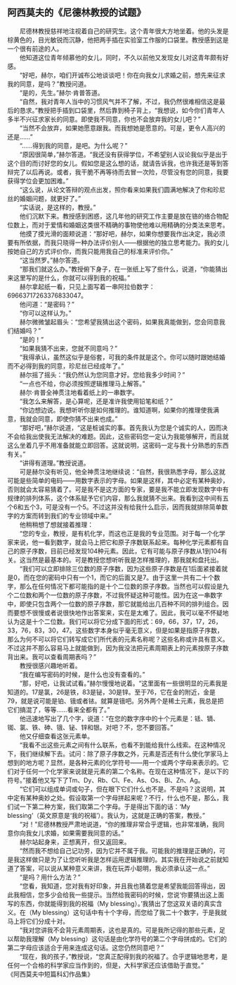 ## 阿西莫夫的《尼德林教授的试题》

　　尼德林教授慈祥地注视着自己的研究生。这个青年很大方地坐着。他的头发是棕黄色的，目光敏锐而沉静，他把两手插在实验室工作服的口袋里。教授感到这是一个很有前途的人。
<br>　　他知道这位青年倾慕他的女儿，同时，不久以前他又发现女儿对这青年颇有好感。
<br>　　“好吧，赫尔，咱们开诚布公地谈谈吧！你在向我女儿求婚之前，想先来征求我的同意，是吗？”教授问道。
<br>　　“是的，先生。”赫尔·肯普答道。
<br>　　“自然，我对青年人当中的习惯风气并不了解，不过，我仍然很难相信这是最后的恳求。”教授把手插到口袋里，然后靠到椅子背上，“我想说，如今你们青年人多半不兴征求家长的同意。即使我不同意，你也不会放弃我的女儿吧？”
<br>　　“当然不会放弃，如果她愿意跟我。而我想她是愿意的。可是，更令人高兴的还是……”
<br>　　“……得到我的同意，是吧。为什么呢？”
<br>　　“原因很简单，”赫尔答道。“我还没有获得学位，不希望别人议论我似乎是出于这个目的而讨好您的女儿。假如您是这么想的话，就请告诉我，也许我还是等到答辩完了以后再说。或者，我干脆不再等待而去冒一次险，尽管没有您的同意，我要获得学位会更加困难。”
<br>　　“这么说，从论文答辩的观点出发，照你看来如果我们圆满地解决了你和珍尼丝的婚姻问题，就更好了。”
<br>　　“实话说，是这样的，教授。”
<br>　　他们沉默下来。教授感到困惑，这几年他的研究工作主要是放在铬的络合物配位数上，而对于爱情和婚姻这类很不精确的事物使他难以用精确的分类法来思考。
<br>　　他摸了摸光滑的面颊说道：“那好吧，赫尔，如果你想要我作出决定，我必须要有所依据，而我只晓得一种办法评价别人——根据他的独立思考能力。我的女儿按她自己的方式评价你，而我只能用我自己的标准来评价你。”
<br>　　“这当然罗。”赫尔答道。
<br>　　“那我们就这么办。”教授俯下身子，在一张纸上写了些什么，说道，“你能猜出来这里写的是什么，你就可以得到我的祝福。”
<br>　　赫尔拿起纸一看，只见上面写着一串阿拉伯数字：69663717263376833047。
<br>　　他问道：“是密码？”
<br>　　“你可以这样认为。”
<br>　　赫尔微微皱起眉头：“您希望我猜出这个密码，如果我真能做到，您会同意我们结婚吗？”
<br>　　“是的！”
<br>　　“如果我猜不出来，您就不同意吗？”
<br>　　“我得承认，虽然这似乎是俗套，可我的条件就是这个。你可以随时跟她结婚而不必得到我的同意，珍尼丝已经成年了。”
<br>　　赫尔摇了摇头：“我仍然认为您同意才好。您给我多少时间？”
<br>　　“一点也不给，你必须按照逻辑推理马上解答。”
<br>　　赫尔·肯普全神贯注地看着纸上的一串数字。
<br>　　“我怎么来解答，是心算呢，还是准许我使用铅笔和纸？”
<br>　　“你边想边说。我想听听你是如何推理的。谁知道啊，如果你的推理使我满意，我就会同意，即使你猜不出来也成。”
<br>　　“那好吧，”赫尔说道，“这是桩诚实的事。首先我认为您是个诚实的人，因而决不会给我出使我无法解决的难题。因此，这些密码您一定认为我能够解开，而且就这么坐着几乎不用准备就能立即回答。这就说明，这密码一定与我十分熟悉的东西有关。”
<br>　　“讲得有道理。”教授说道。
<br>　　可是赫尔没有听见，他全神贯注地继续说：“自然，我很熟悉字母，那么这就可能是些简单的电码——用数字表示的字母。如果是这样，其中必定有某种奥妙，否则就会太容易猜着了。可是我不是这方面的专家，要是我不能立即发现数字中有规律的排列体系，这个体系赋予它们内容，那么我就猜不出来。我看到这中间有五个6和五个3，可是没有一个5。不过这并没有给我什么启示，因而我就排除简单数字的方案而转到我们的专业领域中来。”
<br>　　他稍稍想了想就接着推理：
<br>　　“您的专业，教授，是有机化学，而这也正是我的专业范围。对于每一个化学家来说，他一看到数字，就会马上把它和原子序数联系起来。每种化学元素都有自己的原子序数，目前已经发现104种元素。因此，它有可能与原子序数从1到104有关。这当然是最基本的。可是教授您想听听我是怎样推理的，那我就和盘托出。
<br>　　“我们可以立即排除三位数的原子序数，因为这些原子序数是在1后面紧接着就是0，而在您的密码中只有一个1，而它的后面又是7。由于这里一共有二十个数字，那么在任何情况下都可能指的是十个二位数的原子序数。当然也可以假设是九个二位数和两个一位数的原子序数，不过我怀疑这种可能性。因为在这一串数字中，即使只包含两个一位数的原子序数，那它就能给出几百种不同的排列组合。因而要想不很慢或者说很快地作出答案来，实在是太难了。因此，我可以毫不怀疑地认为这是十个二位数。我们可以将它分成下面的形式：69，66，37，17，26，33，76，83，30，47。这些数字本身似乎毫无意义，但是如果是指原子序数，那么为何不可以将它们转写成它们所代表的元素名称呢？这些名称或许具有意义。不过这并不那么容易马上就能做到，因为我没法把元素周期表上的元素按原子序数背出来。我可以查看周期表吗？”
<br>　　教授很感兴趣地听着。
<br>　　“我在编写密码的时候，是什么也没有查看的。”
<br>　　“那，好吧，让我试试看。”赫尔慢慢地说着。“这里面有一些很明显的元素我是知道的。17是氯，26是铁，83是铋，30是锌。至于76，它在金的附近，金是79，就是说可能是铂、锇或者铱。就算是锇吧。另外两个是稀土元素，我总是把它们搞混了，等等……看来全都有了。”
<br>　　他迅速地写出了几个字，说道：“在您的数字序中的十个元素是：铥、镝、铷、氯、铁、砷、锇、铋、锌和银。对吧？不，您不要回答。”
<br>　　他又仔细查看这张元素单。
<br>　　“我看不出这些元素之间有什么联系，也看不到能给我什么线索。在这种情况下，我们继续解下去。试问：除了原子序数之外，元素是否还有什么使化学家马上想到的地方呢？显然，是各种元素的化学符号——用一个或两个字母来表示的。它们对于任何一个化学家来说就是元素的第二个名称。在现在这种情况下，是以下的符号。”接着他又写下了Tm、Dy、Rb、Cl、Fe、As、Os、Bi、Zn、Ag。
<br>　　“它们可以组成单词或句子，但在眼下它们什么也不是。不是吗？这说明，其中定有某种奥妙之处。假设取第一个字母拼起来呢？不行，什么也不是，那么，我们试一下第二种方案，我们取第二个字母。于是得出下面的话：‘My blessing’（英文原意是‘我的祝福’）。我认为，这就是正确的答案，教授。”
<br>　　“对！”尼德林教授严肃地说道，“你的推理非常合乎逻辑，也非常准确，我同意你向我女儿求婚，如果需要我同意的话。”
<br>　　赫尔站起身来，正想离开，但又返回来。
<br>　　“然而我不想给自己记功劳，因为它并不属于我。可能我的推理是正确的，可是我这样做只是为了让您听听我是怎样运用逻辑推理的。其实我在开始说之前就知道了答案，可以说从某种意义来讲，我在玩弄小聪明，我必须承认这一点。”
<br>　　“是吗？用什么方法？”
<br>　　“您看，我知道，您对我有好印象，并且我也猜着您是希望我能回答得出，因此我相信，您多少会给我一些提示。当然给我密码的时候，您说‘你要猜出这上面写的东西，你就能得到我的祝福（My blessing）。’我猜出了您这双关语的真实含义。在（My blessing）这句话中有十个字母，而您给了我二十个数字，于是我就马上将它们分成十对。
<br>　　“我对您讲我不会背元素周期表，这也是真的。可是我所记得的那些元素，足以帮助我理解（My blessing）这句话是由化学符号的第二个字母拼成的。它们的第二字母应该适合于用来连成这句话。这您仍然同意吧？”
<br>　　“现在，我的孩子，”教授说，“您真正配得到我的祝福了。合乎逻辑地思考，是任何一个合格的科学家应当作到的，但是，大科学家还应该借助于直觉。” 
<br>《阿西莫夫中短篇科幻作品集》 
<br>